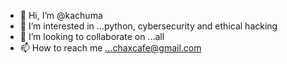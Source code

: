 - 👋 Hi, I’m @kachuma
- 👀 I’m interested in ...python, cybersecurity and ethical hacking 
- 💞️ I’m looking to collaborate on ...all
- 📫 How to reach me ...chaxcafe@gmail.com

<!---
kachuma/kachuma is a ✨ special ✨ repository because its `README.md` (this file) appears on your GitHub profile.
You can click the Preview link to take a look at your changes.
--->
